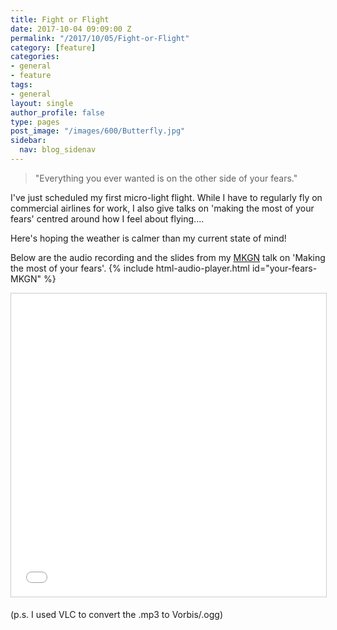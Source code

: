 ```yaml
---
title: Fight or Flight
date: 2017-10-04 09:09:00 Z
permalink: "/2017/10/05/Fight-or-Flight"
category: [feature]
categories:
- general
- feature
tags:
- general
layout: single
author_profile: false
type: pages
post_image: "/images/600/Butterfly.jpg"
sidebar:
  nav: blog_sidenav
---
```

> "Everything you ever wanted is on the other side of your fears."

I've just scheduled my first micro-light flight. While I have to regularly fly on commercial airlines for work, I also give talks on 'making the most of your fears' centred around how I feel about flying....

Here's hoping the weather is calmer than my current state of mind!

Below are the audio recording and the slides from my [MKGN](https://mkgeeknight.co.uk/) talk on 'Making the most of your fears'.
{% include html-audio-player.html id="your-fears-MKGN" %}

<iframe src="//www.slideshare.net/slideshow/embed_code/key/ygPmJ7y71Eu4Hm" width="595" height="485" frameborder="0" marginwidth="0" marginheight="0" scrolling="no" style="border:1px solid #CCC; border-width:1px; margin-bottom:5px; max-width: 100%;" allowfullscreen> </iframe> 

(p.s. I used VLC to convert the .mp3 to Vorbis/.ogg)

